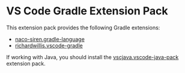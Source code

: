 # VS Code Gradle Extension Pack

This extension pack provides the following Gradle extensions:

* [naco-siren.gradle-language](https://marketplace.visualstudio.com/items?itemName=naco-siren.gradle-language)
* [richardwillis.vscode-gradle](https://marketplace.visualstudio.com/items?itemName=richardwillis.vscode-gradle)

If working with Java, you should install the [vscjava.vscode-java-pack](https://marketplace.visualstudio.com/items?itemName=vscjava.vscode-java-pack) extension pack.
